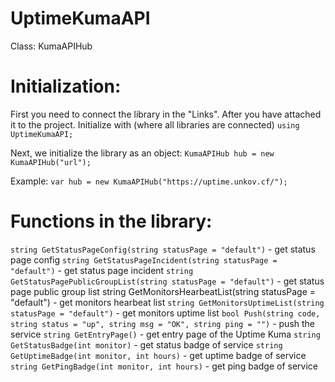 # UptimeKumaAPI
Class: KumaAPIHub

# Initialization:
First you need to connect the library in the "Links". After you have attached it to the project. Initialize with
(where all libraries are connected)
`using UptimeKumaAPI;`

Next, we initialize the library as an object:
`KumaAPIHub hub = new KumaAPIHub("url");`

Example:
`var hub = new KumaAPIHub("https://uptime.unkov.cf/");`

# Functions in the library:
`string GetStatusPageConfig(string statusPage = "default")` - get status page config
`string GetStatusPageIncident(string statusPage = "default")` - get status page incident
`string GetStatusPagePublicGroupList(string statusPage = "default")` - get status page public group list
string GetMonitorsHearbeatList(string statusPage = "default") - get monitors hearbeat list
`string GetMonitorsUptimeList(string statusPage = "default")` - get monitors uptime list
`bool Push(string code, string status = "up", string msg = "OK", string ping = "")` - push the service
`string GetEntryPage()` - get entry page of the Uptime Kuma
`string GetStatusBadge(int monitor)` - get status badge of service
`string GetUptimeBadge(int monitor, int hours)` - get uptime badge of service
`string GetPingBadge(int monitor, int hours)` - get ping badge of service
